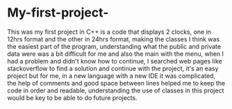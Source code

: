
# My-first-project-

This was my first project in
C++ is a code that displays 2 clocks, one in 12hrs format and the other in 24hrs format, making the classes I think was the easiest part of the program, 
understanding what the public and private data were was a bit difficult for me and also the main with the menu, when I had a problem and didn't know how to continue, 
I searched web pages like stackoverflow to find a solution and continue with the project, it's an easy project but for me, in a new language with a new IDE it was complicated, 
the help of comments and good space between lines helped me to keep the code in order and readable, understanding the use of classes in this project would be key to be able to do future projects.

